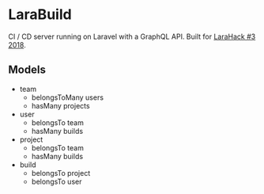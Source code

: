 # LaraBuild

CI / CD server running on Laravel with a GraphQL API. Built for [LaraHack #3 2018](https://larahack.com).

## Models

- team
    - belongsToMany users
    - hasMany projects
- user
    - belongsTo team
    - hasMany builds
- project
    - belongsTo team
    - hasMany builds
- build
    - belongsTo project
    - belongsTo user

